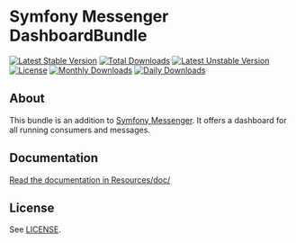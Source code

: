 # Symfony Messenger DashboardBundle #
[![Latest Stable Version](https://poser.pugx.org/websells/symfony-messenger-dashboard-bundle/v/stable?format=flat-square)](https://packagist.org/packages/websells/symfony-messenger-dashboard-bundle)
[![Total Downloads](https://poser.pugx.org/websells/symfony-messenger-dashboard-bundle/downloads?format=flat-square)](https://packagist.org/packages/websells/symfony-messenger-dashboard-bundle)
[![Latest Unstable Version](https://poser.pugx.org/websells/symfony-messenger-dashboard-bundle/v/unstable?format=flat-square)](https://packagist.org/packages/websells/symfony-messenger-dashboard-bundle)
[![License](https://poser.pugx.org/websells/symfony-messenger-dashboard-bundle/license?format=flat-square)](https://packagist.org/packages/websells/symfony-messenger-dashboard-bundle)
[![Monthly Downloads](https://poser.pugx.org/websells/symfony-messenger-dashboard-bundle/d/monthly?format=flat-square)](https://packagist.org/packages/websells/symfony-messenger-dashboard-bundle)
[![Daily Downloads](https://poser.pugx.org/websells/symfony-messenger-dashboard-bundle/d/daily?format=flat-square)](https://packagist.org/packages/websells/symfony-messenger-dashboard-bundle)

## About ##

This bundle is an addition to [Symfony Messenger](https://github.com/symfony/messenger). It offers a dashboard for all running consumers and messages.

## Documentation ##

[Read the documentation in Resources/doc/](Resources/doc/index.md)

## License ##

See [LICENSE](LICENSE).